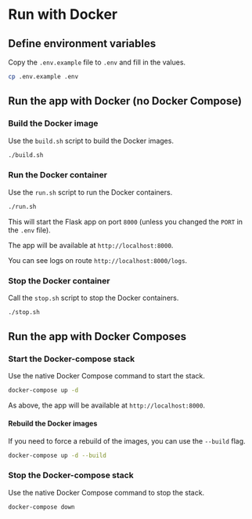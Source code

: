 # Run with Docker

## Define environment variables

Copy the `.env.example` file to `.env` and fill in the values.

```bash
cp .env.example .env
```

## Run the app with Docker (no Docker Compose)

### Build the Docker image

Use the `build.sh` script to build the Docker images.

```bash
./build.sh
```

### Run the Docker container

Use the `run.sh` script to run the Docker containers.

```bash
./run.sh
```

This will start the Flask app on port `8000` (unless you changed the `PORT` in the `.env` file).

The app will be available at `http://localhost:8000`.

You can see logs on route `http://localhost:8000/logs`.

### Stop the Docker container

Call the `stop.sh` script to stop the Docker containers.

```bash
./stop.sh
```

## Run the app with Docker Composes

### Start the Docker-compose stack

Use the native Docker Compose command to start the stack.

```bash
docker-compose up -d
```

As above, the app will be available at `http://localhost:8000`.

#### Rebuild the Docker images

If you need to force a rebuild of the images, you can use the `--build` flag.

```bash
docker-compose up -d --build
```

### Stop the Docker-compose stack

Use the native Docker Compose command to stop the stack.

```bash
docker-compose down
```
